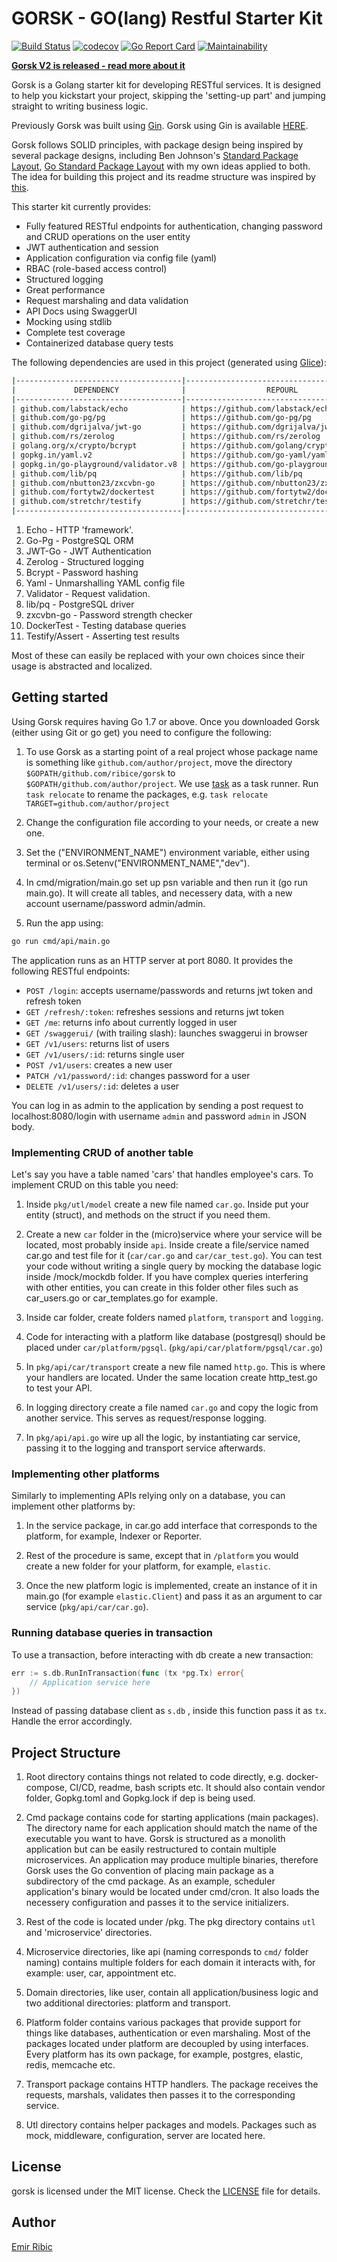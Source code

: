 # GORSK - GO(lang) Restful Starter Kit

[![Build Status](https://travis-ci.org/ribice/gorsk.svg?branch=master)](https://travis-ci.org/ribice/gorsk)
[![codecov](https://codecov.io/gh/ribice/gorsk/branch/master/graph/badge.svg)](https://codecov.io/gh/ribice/gorsk)
[![Go Report Card](https://goreportcard.com/badge/github.com/ribice/gorsk)](https://goreportcard.com/report/github.com/ribice/gorsk)
[![Maintainability](https://api.codeclimate.com/v1/badges/c3cb09dbc0bc43186464/maintainability)](https://codeclimate.com/github/ribice/gorsk/maintainability)

**[Gorsk V2 is released - read more about it](https://www.ribice.ba/refactoring-gorsk/)**

Gorsk is a Golang starter kit for developing RESTful services. It is designed to help you kickstart your project, skipping the 'setting-up part' and jumping straight to writing business logic.

Previously Gorsk was built using [Gin](https://github.com/gin-gonic/gin). Gorsk using Gin is available [HERE](https://github.com/ribice/gorsk-gin).

Gorsk follows SOLID principles, with package design being inspired by several package designs, including Ben Johnson's [Standard Package Layout](https://medium.com/@benbjohnson/standard-package-layout-7cdbc8391fc1), [Go Standard Package Layout](https://github.com/golang-standards/project-layout) with my own ideas applied to both. The idea for building this project and its readme structure was inspired by [this](https://github.com/qiangxue/golang-restful-starter-kit).

This starter kit currently provides:

* Fully featured RESTful endpoints for authentication, changing password and CRUD operations on the user entity
* JWT authentication and session
* Application configuration via config file (yaml)
* RBAC (role-based access control)
* Structured logging
* Great performance
* Request marshaling and data validation
* API Docs using SwaggerUI
* Mocking using stdlib
* Complete test coverage
* Containerized database query tests

The following dependencies are used in this project (generated using [Glice](https://github.com/ribice/glice)):

```bash
|-------------------------------------|--------------------------------------------|--------------|
|             DEPENDENCY              |                  REPOURL                   |   LICENSE    |
|-------------------------------------|--------------------------------------------|--------------|
| github.com/labstack/echo            | https://github.com/labstack/echo           | MIT          |
| github.com/go-pg/pg                 | https://github.com/go-pg/pg                | bsd-2-clause |
| github.com/dgrijalva/jwt-go         | https://github.com/dgrijalva/jwt-go        | MIT          |
| github.com/rs/zerolog               | https://github.com/rs/zerolog              | MIT          |
| golang.org/x/crypto/bcrypt          | https://github.com/golang/crypto           |              |
| gopkg.in/yaml.v2                    | https://github.com/go-yaml/yaml            |              |
| gopkg.in/go-playground/validator.v8 | https://github.com/go-playground/validator | MIT          |
| github.com/lib/pq                   | https://github.com/lib/pq                  | Other        |
| github.com/nbutton23/zxcvbn-go      | https://github.com/nbutton23/zxcvbn-go     | MIT          |
| github.com/fortytw2/dockertest      | https://github.com/fortytw2/dockertest     | MIT          |
| github.com/stretchr/testify         | https://github.com/stretchr/testify        | Other        |
|-------------------------------------|--------------------------------------------|--------------|
```

1. Echo - HTTP 'framework'.
2. Go-Pg - PostgreSQL ORM
3. JWT-Go - JWT Authentication
4. Zerolog - Structured logging
5. Bcrypt - Password hashing
6. Yaml - Unmarshalling YAML config file
7. Validator - Request validation.
8. lib/pq - PostgreSQL driver
9. zxcvbn-go - Password strength checker
10. DockerTest - Testing database queries
11. Testify/Assert - Asserting test results

Most of these can easily be replaced with your own choices since their usage is abstracted and localized.

## Getting started

Using Gorsk requires having Go 1.7 or above. Once you downloaded Gorsk (either using Git or go get) you need to configure the following:

1. To use Gorsk as a starting point of a real project whose package name is something like `github.com/author/project`, move the directory `$GOPATH/github.com/ribice/gorsk` to `$GOPATH/github.com/author/project`. We use [task](https://github.com/go-task/task) as a task runner. Run ``task relocate`` to rename the packages, e.g. ``task relocate TARGET=github.com/author/project``

2. Change the configuration file according to your needs, or create a new one.

3. Set the ("ENVIRONMENT_NAME") environment variable, either using terminal or os.Setenv("ENVIRONMENT_NAME","dev").

4. In cmd/migration/main.go set up psn variable and then run it (go run main.go). It will create all tables, and necessery data, with a new account username/password admin/admin.

5. Run the app using:

```bash
go run cmd/api/main.go
```

The application runs as an HTTP server at port 8080. It provides the following RESTful endpoints:

* `POST /login`: accepts username/passwords and returns jwt token and refresh token
* `GET /refresh/:token`: refreshes sessions and returns jwt token
* `GET /me`: returns info about currently logged in user
* `GET /swaggerui/` (with trailing slash): launches swaggerui in browser
* `GET /v1/users`: returns list of users
* `GET /v1/users/:id`: returns single user
* `POST /v1/users`: creates a new user
* `PATCH /v1/password/:id`: changes password for a user
* `DELETE /v1/users/:id`: deletes a user

You can log in as admin to the application by sending a post request to localhost:8080/login with username `admin` and password `admin` in JSON body.

### Implementing CRUD of another table

Let's say you have a table named 'cars' that handles employee's cars. To implement CRUD on this table you need:

1. Inside `pkg/utl/model` create a new file named `car.go`. Inside put your entity (struct), and methods on the struct if you need them.

2. Create a new `car` folder in the (micro)service where your service will be located, most probably inside `api`. Inside create a file/service named car.go and test file for it (`car/car.go` and `car/car_test.go`). You can test your code without writing a single query by mocking the database logic inside /mock/mockdb folder. If you have complex queries interfering with other entities, you can create in this folder other files such as car_users.go or car_templates.go for example.

3. Inside car folder, create folders named `platform`, `transport` and `logging`.

4. Code for interacting with a platform like database (postgresql) should be placed under `car/platform/pgsql`. (`pkg/api/car/platform/pgsql/car.go`)

5. In `pkg/api/car/transport` create a new file named `http.go`. This is where your handlers are located. Under the same location create http_test.go to test your API.

6. In logging directory create a file named `car.go` and copy the logic from another service. This serves as request/response logging.

6. In `pkg/api/api.go` wire up all the logic, by instantiating car service, passing it to the logging and transport service afterwards.

### Implementing other platforms

Similarly to implementing APIs relying only on a database, you can implement other platforms by:

1. In the service package, in car.go add interface that corresponds to the platform, for example, Indexer or Reporter.

2. Rest of the procedure is same, except that in `/platform` you would create a new folder for your platform, for example, `elastic`.

3. Once the new platform logic is implemented, create an instance of it in main.go (for example `elastic.Client`) and pass it as an argument to car service (`pkg/api/car/car.go`).

### Running database queries in transaction

To use a transaction, before interacting with db create a new transaction:

```go
err := s.db.RunInTransaction(func (tx *pg.Tx) error{
    // Application service here
})
````

Instead of passing database client as `s.db` , inside this function pass it as `tx`. Handle the error accordingly.

## Project Structure

1. Root directory contains things not related to code directly, e.g. docker-compose, CI/CD, readme, bash scripts etc. It should also contain vendor folder, Gopkg.toml and Gopkg.lock if dep is being used.

2. Cmd package contains code for starting applications (main packages). The directory name for each application should match the name of the executable you want to have. Gorsk is structured as a monolith application but can be easily restructured to contain multiple microservices. An application may produce multiple binaries, therefore Gorsk uses the Go convention of placing main package as a subdirectory of the cmd package. As an example, scheduler application's binary would be located under cmd/cron. It also loads the necessery configuration and passes it to the service initializers.

3. Rest of the code is located under /pkg. The pkg directory contains `utl` and 'microservice' directories.

4. Microservice directories, like api (naming corresponds to `cmd/` folder naming) contains multiple folders for each domain it interacts with, for example: user, car, appointment etc.

5. Domain directories, like user, contain all application/business logic and two additional directories: platform and transport.

6. Platform folder contains various packages that provide support for things like databases, authentication or even marshaling. Most of the packages located under platform are decoupled by using interfaces. Every platform has its own package, for example, postgres, elastic, redis, memcache etc.

7. Transport package contains HTTP handlers. The package receives the requests, marshals, validates then passes it to the corresponding service.

8. Utl directory contains helper packages and models. Packages such as mock, middleware, configuration, server are located here.

## License

gorsk is licensed under the MIT license. Check the [LICENSE](LICENSE) file for details.

## Author

[Emir Ribic](https://ribice.ba)
